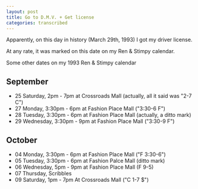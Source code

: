 ```yaml
---
layout: post
title: Go to D.M.V. + Get license
categories: transcribed
---
```


Apparently, on this day in history (March 29th, 1993) I got my driver license.

At any rate, it was marked on this date on my Ren & Stimpy calendar.

Some other dates on my 1993 Ren & Stimpy calendar

## September

 - 25 Saturday,  2pm - 7pm    at Crossroads Mall (actually, all it said was "2-7 C")
 - 27 Monday,    3:30pm - 6pm at Fashion Place Mall ("3:30-6 F")
 - 28 Tuesday,   3:30pm - 6pm at Fashion Place Mall (actually, a ditto mark)
 - 29 Wednesday, 3:30pm - 9pm at Fashion Place Mall ("3:30-9 F")
 
## October
 - 04 Monday,    3:30pm - 6pm at Fashion Place Mall ("F 3:30-6")
 - 05 Tuesday,   3:30pm - 6pm at Fashion Palce Mall (ditto mark)
 - 06 Wednesday, 5pm - 9pm    at Fashion Place Mall (F 9-5)
 - 07 Thursday,  Scribbles
 - 09 Saturday,  1pm - 7pm    At Crossroads Mall ("C 1-7 $")
